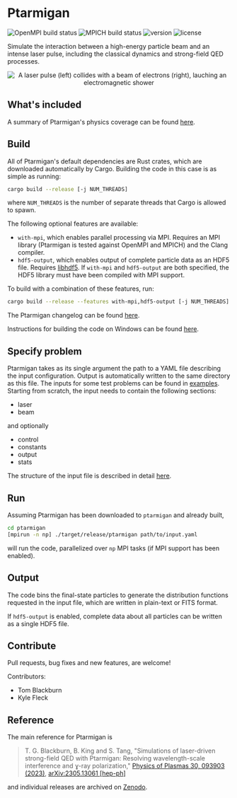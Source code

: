 # Ptarmigan

![OpenMPI build status](https://github.com/tgblackburn/ptarmigan/actions/workflows/open-mpi.yml/badge.svg) ![MPICH build status](https://github.com/tgblackburn/ptarmigan/actions/workflows/mpich.yml/badge.svg) ![version](https://img.shields.io/github/v/release/tgblackburn/ptarmigan?include_prereleases) ![license](https://img.shields.io/github/license/tgblackburn/ptarmigan)

Simulate the interaction between a high-energy particle beam and an intense laser pulse, including the classical dynamics and strong-field QED processes.

<p align="center">
  <img src="docs/collision.png" alt="A laser pulse (left) collides with a beam of electrons (right), lauching an electromagnetic shower">
</p>

## What's included

A summary of Ptarmigan's physics coverage can be found [here](docs/physics.md).

## Build

All of Ptarmigan's default dependencies are Rust crates, which are downloaded automatically by Cargo. Building the code in this case is as simple as running:

```bash
cargo build --release [-j NUM_THREADS]
```

where `NUM_THREADS` is the number of separate threads that Cargo is allowed to spawn.

The following optional features are available:

* `with-mpi`, which enables parallel processing via MPI. Requires an MPI library (Ptarmigan is tested against OpenMPI and MPICH) and the Clang compiler.
* `hdf5-output`, which enables output of complete particle data as an HDF5 file. Requires [libhdf5](https://www.hdfgroup.org/solutions/hdf5/).
If `with-mpi` and `hdf5-output` are both specified, the HDF5 library must have been compiled with MPI support.

To build with a combination of these features, run:

```bash
cargo build --release --features with-mpi,hdf5-output [-j NUM_THREADS]
```

The Ptarmigan changelog can be found [here](docs/changelog.md).

Instructions for building the code on Windows can be found [here](docs/win10_build_guide.md).

## Specify problem

Ptarmigan takes as its single argument the path to a YAML file describing the input configuration. Output is automatically written to the same directory as this file. The inputs for some test problems can be found in [examples](examples). Starting from scratch, the input needs to contain the following sections:

* laser
* beam

and optionally

* control
* constants
* output
* stats

The structure of the input file is described in detail [here](docs/input.md).

## Run

Assuming Ptarmigan has been downloaded to `ptarmigan` and already built,

```bash
cd ptarmigan
[mpirun -n np] ./target/release/ptarmigan path/to/input.yaml
```

will run the code, parallelized over `np` MPI tasks (if MPI support has been enabled).

## Output

The code bins the final-state particles to generate the distribution functions requested in the input file, which are written in plain-text or FITS format.

If `hdf5-output` is enabled, complete data about all particles can be written as a single HDF5 file.

## Contribute

Pull requests, bug fixes and new features, are welcome!

Contributors:

* Tom Blackburn
* Kyle Fleck

## Reference

The main reference for Ptarmigan is

> T. G. Blackburn, B. King and S. Tang,
"Simulations of laser-driven strong-field QED with Ptarmigan: Resolving wavelength-scale interference and ɣ-ray polarization,"
[Physics of Plasmas 30, 093903 (2023)](https://doi.org/10.1063/5.0159963),
[arXiv:2305.13061 \[hep-ph\]](https://arxiv.org/abs/2305.13061)

and individual releases are archived on [Zenodo](https://doi.org/10.5281/zenodo.7956999).